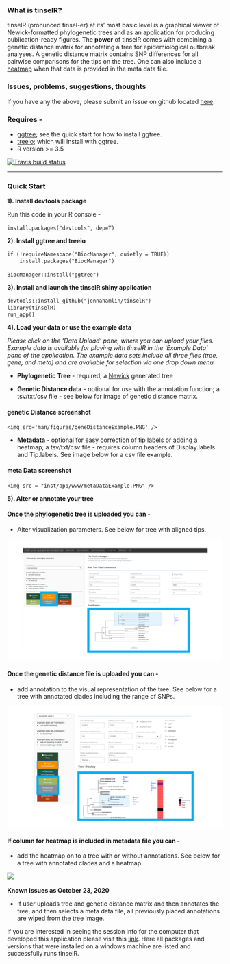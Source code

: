 
### What is tinselR?

tinselR (pronunced tinsel-er) at its’ most basic level is a graphical
viewer of Newick-formatted phylogenetic trees and as an application for
producing publication-ready figures. The **power** of tinselR comes with
combining a genetic distance matrix for annotating a tree for
epidemiological outbreak analyses. A genetic distance matrix contains
SNP differences for all pairwise comparisons for the tips on the tree.
One can also include a
[heatmap](https://yulab-smu.top/treedata-book/chapter7.html) when that
data is provided in the meta data file.

### Issues, problems, suggestions, thoughts

If you have any the above, please submit an *issue* on github located
[here](https://github.com/jennahamlin/tinselR/issues).

### Requires -

  - [ggtree](https://bioconductor.org/packages/release/bioc/html/ggtree.html);
    see the quick start for how to install ggtree.
  - [treeio](http://bioconductor.org/packages/release/bioc/html/treeio.html);
    which will install with ggtree.
  - R version \>= 3.5

<!-- badges: start -->

[![Travis build
status](https://travis-ci.org/jennahamlin/tinselR.svg?branch=master)](https://travis-ci.org/jennahamlin/tinselR)
<!-- badges: end -->

<hr>

### Quick Start

**1). Install devtools package**

Run this code in your R console -

`install.packages("devtools", dep=T)`

**2). Install ggtree and treeio**

    if (!requireNamespace("BiocManager", quietly = TRUE))
        install.packages("BiocManager")
    
    BiocManager::install("ggtree")

**3). Install and launch the tinselR shiny application**

    devtools::install_github("jennahamlin/tinselR")
    library(tinselR)
    run_app()

**4). Load your data or use the example data**

*Please click on the ‘Data Upload’ pane, where you can upload your
files.* *Example data is available for playing with tinselR in the
‘Example Data’ pane* *of the application. The example data sets
include all three files (tree,* *gene, and meta) and are available for
selection via one drop down menu*

  - **Phylogenetic Tree** - required; a
    [Newick](https://en.wikipedia.org/wiki/Newick_format) generated tree

  - **Genetic Distance data** - optional for use with the annotation
    function; a tsv/txt/csv file - see below for image of genetic
    distance matrix.

<p>

<h4>

genetic Distance screenshot

</h4>

    <img src='man/figures/geneDistanceExample.PNG' />

</p>

  - **Metadata** - optional for easy correction of tip labels or adding
    a heatmap; a tsv/txt/csv file - requires column headers of
    Display.labels and Tip.labels. See image below for a csv file
    example.

<p>

<h4>

meta Data screenshot

</h4>

    <img src = "inst/app/www/metaDataExample.PNG" />

</p>

**5). Alter or annotate your tree**

#### Once the phylogenetic tree is uploaded you can -

  - Alter visualization parameters. See below for tree with aligned
    tips.

<p>

<img src = "inst/app/www/Slide4.PNG" />

</p>

#### Once the genetic distance file is uploaded you can -

  - add annotation to the visual representation of the tree. See below
    for a tree with annotated clades including the range of SNPs.

<p>

<img src = "inst/app/www/Slide5.PNG" />

</p>

#### If column for heatmap is included in metadata file you can -

  - add the heatmap on to a tree with or without annotations. See below
    for a tree with annotated clades and a heatmap.

<p>

<img src ="inst/app/www/Slide6.PNG" />

</p>

**Known issues as October 23, 2020**

  - If user uploads tree and genetic distance matrix and then annotates
    the tree, and then selects a meta data file, all previously placed
    annotations are wiped from the tree image.

If you are interested in seeing the session info for the computer that
developed this application please visit this
[link](https://github.com/jennahamlin/tinselR/issues/4). Here all
packages and versions that were installed on a windows machine are
listed and successfully runs tinselR.
